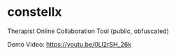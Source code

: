 # constellx
Therapist Online Collaboration Tool (public, obfuscated)

Demo Video: https://youtu.be/0Ll2rSH_26k
